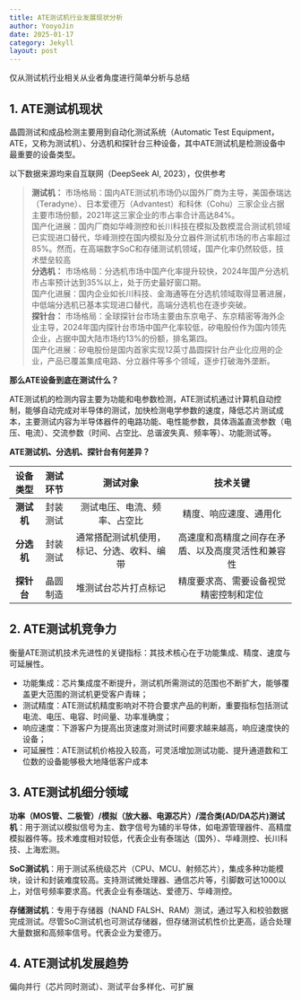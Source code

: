 ```yaml
---
title: ATE测试机行业发展现状分析
author: YooyoJin
date: 2025-01-17
category: Jekyll
layout: post
---
```


仅从测试机行业相关从业者角度进行简单分析与总结

## 1. ATE测试机现状

晶圆测试和成品检测主要用到自动化测试系统（Automatic Test Equipment，ATE，又称为测试机）、分选机和探针台三种设备，其中ATE测试机是检测设备中最重要的设备类型。

以下数据来源均来自互联网（DeepSeek AI, 2023），仅供参考

> **测试机：**
> 市场格局：国内ATE测试机市场仍以国外厂商为主导，美国泰瑞达（Teradyne）、日本爱德万（Advantest）和科休（Cohu）三家企业占据主要市场份额，2021年这三家企业的市占率合计高达84%。   
> 国产化进展：国内厂商如华峰测控和长川科技在模拟及数模混合测试机领域已实现进口替代，华峰测控在国内模拟及分立器件测试机市场的市占率超过85%。然而，在高端数字SoC和存储测试机领域，国产化率仍然较低，技术壁垒较高  
> **分选机：**
> 市场格局：分选机市场中国产化率提升较快，2024年国产分选机市占率预计达到35%以上，处于历史最好窗口期。   
> 国产化进展：国内企业如长川科技、金海通等在分选机领域取得显著进展，中低端分选机已基本实现进口替代，高端分选机也在逐步突破。       
> **探针台：**
> 市场格局：全球探针台市场主要由东京电子、东京精密等海外企业主导，2024年国内探针台市场中国产化率较低，矽电股份作为国内领先企业，占据中国大陆市场约13%的份额，排名第四。  
> 国产化进展：矽电股份是国内首家实现12英寸晶圆探针台产业化应用的企业，产品已覆盖集成电路、分立器件等多个领域，逐步打破海外垄断。

**那么ATE设备到底在测试什么？**

ATE测试机的检测内容主要为功能和电参数检测，ATE测试机通过计算机自动控制，能够自动完成对半导体的测试，加快检测电学参数的速度，降低芯片测试成本，主要测试内容为半导体器件的电路功能、电性能参数，具体涵盖直流参数（电压、电流）、交流参数（时间、占空比、总谐波失真、频率等）、功能测试等。

**ATE测试机、分选机、探针台有何差异？**

设备类型 | 测试环节 | 测试对象 | 技术关键 
:-: | :-: |  :-: |  :-:
**测试机** | 封装测试 | 测试电压、电流、频率、占空比 | 精度、响应速度、通用化 
**分选机** | 封装测试 | 通常搭配测试机使用，标记、分选、收料、编带 | 高速度和高精度之间存在矛盾、以及高度灵活性和兼容性
**探针台** | 晶圆制造 | 堆测试台芯片打点标记 | 精度要求高、需要设备视觉精密控制和定位 

## 2. ATE测试机竞争力

衡量ATE测试机技术先进性的关键指标：其技术核心在于功能集成、精度、速度与可延展性。

- 功能集成：芯片集成度不断提升，测试机所需测试的范围也不断扩大，能够覆盖更大范围的测试机更受客户青睐；
- 测试精度：ATE测试机精度影响对不符合要求产品的判断，重要指标包括测试电流、电压、电容、时间量、功率准确度；
- 响应速度：下游客户为提高出货速度对测试时间要求越来越高，响应速度快的设备；
- 可延展性：ATE测试机价格投入较高，可灵活增加测试功能、提升通道数和工位数的设备能够极大地降低客户成本


## 3. ATE测试机细分领域

**功率（MOS管、二极管）/模拟（放大器、电源芯片）/混合类(AD/DA芯片)测试机**：用于测试以模拟信号为主、数字信号为辅的半导体，如电源管理器件、高精度模拟器件等。技术难度相对较低，代表企业有泰瑞达（国外）、华峰测控、长川科技、上海宏测。

**SoC测试机**：用于测试系统级芯片（CPU、MCU、射频芯片），集成多种功能模块，设计和封装难度较高。支持测试微处理器、通信芯片等，引脚数可达1000以上，对信号频率要求高。代表企业有泰瑞达、爱德万、华峰测控。

**存储测试机**：专用于存储器（NAND FALSH、RAM）测试，通过写入和校验数据完成测试。尽管SoC测试机也可测试存储器，但存储测试机性价比更高，适合处理大量数据和高频率信号。代表企业为爱德万。

## 4. ATE测试机发展趋势

偏向并行（芯片同时测试）、测试平台多样化、可扩展